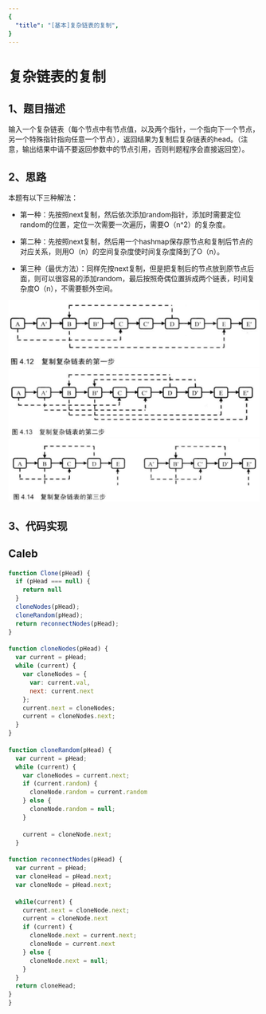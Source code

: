 ```yaml
---
{
  "title": "[基本]复杂链表的复制",
}
---
```


# 复杂链表的复制

## 1、题目描述
输入一个复杂链表（每个节点中有节点值，以及两个指针，一个指向下一个节点，另一个特殊指针指向任意一个节点），返回结果为复制后复杂链表的head。（注意，输出结果中请不要返回参数中的节点引用，否则判题程序会直接返回空）。

## 2、思路
本题有以下三种解法：
- 第一种：先按照next复制，然后依次添加random指针，添加时需要定位random的位置，定位一次需要一次遍历，需要O（n^2）的复杂度。

- 第二种：先按照next复制，然后用一个hashmap保存原节点和复制后节点的对应关系，则用O（n）的空间复杂度使时间复杂度降到了O（n）。

- 第三种（最优方法）：同样先按next复制，但是把复制后的节点放到原节点后面，则可以很容易的添加random，最后按照奇偶位置拆成两个链表，时间复杂度O（n），不需要额外空间。

![](./images/copy-complicated-linked-list-01.png)
![](./images/copy-complicated-linked-list-02.png)
![](./images/copy-complicated-linked-list-03.png)

## 3、代码实现

## Caleb
``` js
function Clone(pHead) {
  if (pHead === null) {
    return null
  }
  cloneNodes(pHead);
  cloneRandom(pHead);
  return reconnectNodes(pHead);
}

function cloneNodes(pHead) {
  var current = pHead;
  while (current) {
    var cloneNodes = {
      var: current.val,
      next: current.next
    };
    current.next = cloneNodes;
    current = cloneNodes.next;
  }
}

function cloneRandom(pHead) {
  var current = pHead;
  while (current) {
    var cloneNodes = current.next;
    if (current.random) {
      cloneNode.random = current.random
    } else {
      cloneNode.random = null;
    }

    current = cloneNode.next;
  }

function reconnectNodes(pHead) {
  var current = pHead;
  var cloneHead = pHead.next;
  var cloneNode = pHead.next;

  while(current) {
    current.next = cloneNode.next;
    current = cloneNode.next
    if (current) {
      cloneNode.next = current.next;
      cloneNode = current.next
    } else {
      cloneNode.next = null;
    }
  }
  return cloneHead;
}
}

```

